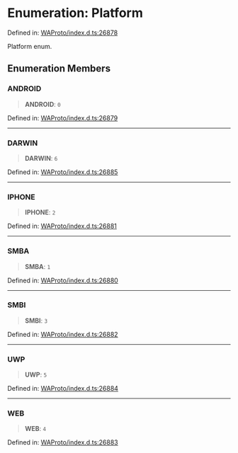 # Enumeration: Platform

Defined in: [WAProto/index.d.ts:26878](https://github.com/Fokusdotid/Baileys/blob/982cc5b3c62bfc7b56d2f8f8427b6c1a2dda856f/WAProto/index.d.ts#L26878)

Platform enum.

## Enumeration Members

### ANDROID

> **ANDROID**: `0`

Defined in: [WAProto/index.d.ts:26879](https://github.com/Fokusdotid/Baileys/blob/982cc5b3c62bfc7b56d2f8f8427b6c1a2dda856f/WAProto/index.d.ts#L26879)

***

### DARWIN

> **DARWIN**: `6`

Defined in: [WAProto/index.d.ts:26885](https://github.com/Fokusdotid/Baileys/blob/982cc5b3c62bfc7b56d2f8f8427b6c1a2dda856f/WAProto/index.d.ts#L26885)

***

### IPHONE

> **IPHONE**: `2`

Defined in: [WAProto/index.d.ts:26881](https://github.com/Fokusdotid/Baileys/blob/982cc5b3c62bfc7b56d2f8f8427b6c1a2dda856f/WAProto/index.d.ts#L26881)

***

### SMBA

> **SMBA**: `1`

Defined in: [WAProto/index.d.ts:26880](https://github.com/Fokusdotid/Baileys/blob/982cc5b3c62bfc7b56d2f8f8427b6c1a2dda856f/WAProto/index.d.ts#L26880)

***

### SMBI

> **SMBI**: `3`

Defined in: [WAProto/index.d.ts:26882](https://github.com/Fokusdotid/Baileys/blob/982cc5b3c62bfc7b56d2f8f8427b6c1a2dda856f/WAProto/index.d.ts#L26882)

***

### UWP

> **UWP**: `5`

Defined in: [WAProto/index.d.ts:26884](https://github.com/Fokusdotid/Baileys/blob/982cc5b3c62bfc7b56d2f8f8427b6c1a2dda856f/WAProto/index.d.ts#L26884)

***

### WEB

> **WEB**: `4`

Defined in: [WAProto/index.d.ts:26883](https://github.com/Fokusdotid/Baileys/blob/982cc5b3c62bfc7b56d2f8f8427b6c1a2dda856f/WAProto/index.d.ts#L26883)
